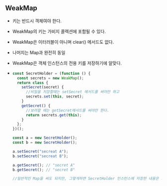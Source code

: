 ## WeakMap

- 키는 반드시 객체여야 한다.
- WeakMap의 키는 가비지 콜렉션에 포함될 수 있다.
- WeakMap은 이터러블이 아니며 clear() 메서드도 없다.
- 나머지는 Map과 완전히 동일

- WeakMap은 객체 인스턴스의 전용 키를 저장하기에 알맞다.
- ```js
  const SecretHolder = (function () {
    const secrets = new WeakMap();
    return class {
      setSecret(secret) {
        //비밀을 저장할때는 setSecret 메서드를 써야만 하고
        secrets.set(this, secret);
      }
      getSecret() {
        //보려할 때는 getSecret메서드를 써야만 한다.
        return secrets.get(this);
      }
    };
  })();

  const a = new SecretHolder();
  const b = new SecretHolder();

  a.setSecret("secreat A");
  b.setSecret("secreat B");

  a.getSecret(); // "secret A"
  b.getSecret(); // "secret B"

  //일반적인 Map을 써도 되지만, 그렇게하면 SecretHolder 인스턴스에 저장한 내용은 가비지 콜렉션에 포함되지 않는다.
  ```

